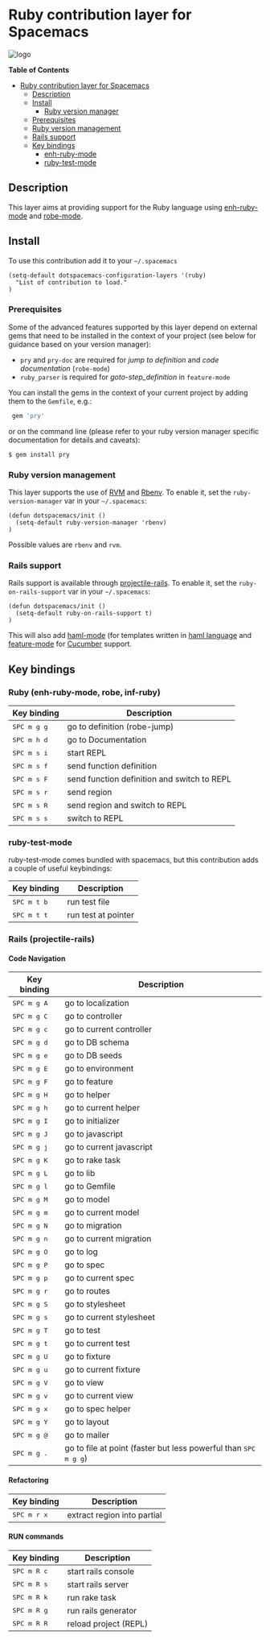 # Ruby contribution layer for Spacemacs

![logo](img/ruby.gif)

<!-- markdown-toc start - Don't edit this section. Run M-x markdown-toc/generate-toc again -->
**Table of Contents**

- [Ruby contribution layer for Spacemacs](#ruby-contribution-layer-for-spacemacs)
    - [Description](#description)
    - [Install](#install)
        - [Ruby version manager](#ruby-version-manager)
    - [Prerequisites](#prerequisites)
    - [Ruby version management](#ruby-version-management)
    - [Rails support](#rails-support)
   - [Key bindings](#key-bindings)
        - [enh-ruby-mode](#enh-ruby-mode)
        - [ruby-test-mode](#ruby-test-mode)

<!-- markdown-toc end -->

## Description

This layer aims at providing support for the Ruby language using
[enh-ruby-mode][] and [robe-mode][].

## Install

To use this contribution add it to your `~/.spacemacs`

```elisp
(setq-default dotspacemacs-configuration-layers '(ruby)
  "List of contribution to load."
)
```

### Prerequisites

Some of the advanced features supported by this layer depend on external gems
that need to be installed in the context of your project (see below for guidance
based on your version manager):

* `pry` and `pry-doc` are required for *jump to definition* and *code documentation* (`robe-mode`)
* `ruby_parser` is required for *goto-step_definition* in `feature-mode`

You can install the gems in the context of your current project by
adding them to the `Gemfile`, e.g.:

```ruby
 gem 'pry'
```

or on the command line (please refer to your ruby version manager
specific documentation for details and caveats):

```shell
$ gem install pry
```

### Ruby version management

This layer supports the use of [RVM][] and [Rbenv][].
To enable it, set the `ruby-version-manager` var in your `~/.spacemacs`:

```elisp
(defun dotspacemacs/init ()
  (setq-default ruby-version-manager 'rbenv)
)
```

Possible values are `rbenv` and `rvm`.

### Rails support

Rails support is available through [projectile-rails][].
To enable it, set the `ruby-on-rails-support` var in your
`~/.spacemacs`:

```elisp
(defun dotspacemacs/init ()
  (setq-default ruby-on-rails-support t)
)
```

This will also add [haml-mode][] (for templates written in [haml
language](http://haml.info) and [feature-mode][] for
[Cucumber](http://cukes.info) support.

## Key bindings

### Ruby (enh-ruby-mode, robe, inf-ruby)

Key binding          | Description
---------------------|------------
<kbd>SPC m g g</kbd> | go to definition (robe-jump)
<kbd>SPC m h d</kbd> | go to Documentation
<kbd>SPC m s i</kbd> | start REPL
<kbd>SPC m s f</kbd> | send function definition
<kbd>SPC m s F</kbd> | send function definition and switch to REPL
<kbd>SPC m s r</kbd> | send region
<kbd>SPC m s R</kbd> | send region and switch to REPL
<kbd>SPC m s s</kbd> | switch to REPL

### ruby-test-mode

ruby-test-mode comes bundled with spacemacs, but this contribution adds
a couple of useful keybindings:

Key binding          | Description
---------------------|------------
<kbd>SPC m t b</kbd> | run test file
<kbd>SPC m t t</kbd> | run test at pointer

### Rails (projectile-rails)

#### Code Navigation

Key binding          | Description
---------------------|------------
<kbd>SPC m g A</kbd> | go to localization
<kbd>SPC m g C</kbd> | go to controller
<kbd>SPC m g c</kbd> | go to current controller
<kbd>SPC m g d</kbd> | go to DB schema
<kbd>SPC m g e</kbd> | go to DB seeds
<kbd>SPC m g E</kbd> | go to environment
<kbd>SPC m g F</kbd> | go to feature
<kbd>SPC m g H</kbd> | go to helper
<kbd>SPC m g h</kbd> | go to current helper
<kbd>SPC m g I</kbd> | go to initializer
<kbd>SPC m g J</kbd> | go to javascript
<kbd>SPC m g j</kbd> | go to current javascript
<kbd>SPC m g K</kbd> | go to rake task
<kbd>SPC m g L</kbd> | go to lib
<kbd>SPC m g l</kbd> | go to Gemfile
<kbd>SPC m g M</kbd> | go to model
<kbd>SPC m g m</kbd> | go to current model
<kbd>SPC m g N</kbd> | go to migration
<kbd>SPC m g n</kbd> | go to current migration
<kbd>SPC m g O</kbd> | go to log
<kbd>SPC m g P</kbd> | go to spec
<kbd>SPC m g p</kbd> | go to current spec
<kbd>SPC m g r</kbd> | go to routes
<kbd>SPC m g S</kbd> | go to stylesheet
<kbd>SPC m g s</kbd> | go to current stylesheet
<kbd>SPC m g T</kbd> | go to test
<kbd>SPC m g t</kbd> | go to current test
<kbd>SPC m g U</kbd> | go to fixture
<kbd>SPC m g u</kbd> | go to current fixture
<kbd>SPC m g V</kbd> | go to view
<kbd>SPC m g v</kbd> | go to current view
<kbd>SPC m g x</kbd> | go to spec helper
<kbd>SPC m g Y</kbd> | go to layout
<kbd>SPC m g @</kbd> | go to mailer
<kbd>SPC m g .</kbd> | go to file at point (faster but less powerful than <kbd>SPC m g g</kbd>)

#### Refactoring

Key binding          | Description
---------------------|------------
<kbd>SPC m r x</kbd> | extract region into partial

#### RUN commands

Key binding          | Description
---------------------|------------
<kbd>SPC m R c</kbd> | start rails console
<kbd>SPC m R s</kbd> | start rails server
<kbd>SPC m R k</kbd> | run rake task
<kbd>SPC m R g</kbd> | run rails generator
<kbd>SPC m R R</kbd> | reload project (REPL)


[enh-ruby-mode]: https://github.com/zenspider/enhanced-ruby-mode
[robe-mode]: https://github.com/dgutov/robe
[Rbenv]: https://github.com/sstephenson/rbenv
[RVM]: https://rvm.io/
[projectile-rails]: https://github.com/asok/projectile-rails
[haml-mode]: https://github.com/nex3/haml-mode
[feature-mode]: https://github.com/michaelklishin/cucumber.el
[rspec-mode]: https://github.com/pezra/rspec-mode
